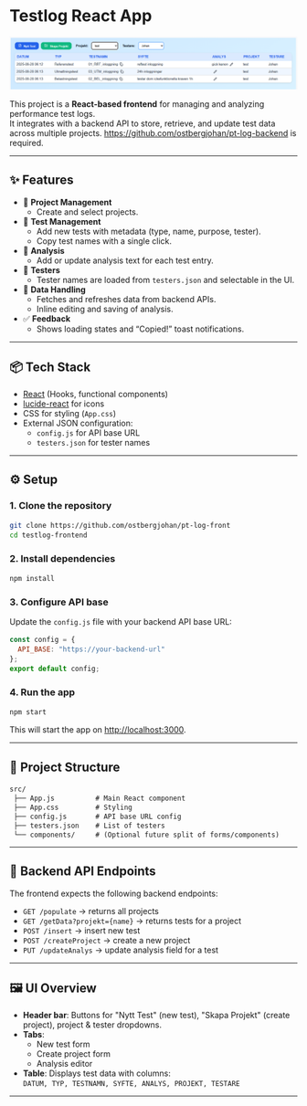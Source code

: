 # Testlog React App

<p align="left">
  <img src="https://github.com/ostbergjohan/pt-log-backend/raw/main/image/screenshot.png" alt="Screenshot">
</p>

This project is a **React-based frontend** for managing and analyzing performance test logs.  
It integrates with a backend API to store, retrieve, and update test data across multiple projects.
https://github.com/ostbergjohan/pt-log-backend is required.

---

## ✨ Features

- 📂 **Project Management**
  - Create and select projects.
- 🧪 **Test Management**
  - Add new tests with metadata (type, name, purpose, tester).
  - Copy test names with a single click.
- 📝 **Analysis**
  - Add or update analysis text for each test entry.
- 👤 **Testers**
  - Tester names are loaded from `testers.json` and selectable in the UI.
- 🔄 **Data Handling**
  - Fetches and refreshes data from backend APIs.
  - Inline editing and saving of analysis.
- ✅ **Feedback**
  - Shows loading states and “Copied!” toast notifications.

---

## 📦 Tech Stack

- [React](https://react.dev/) (Hooks, functional components)
- [lucide-react](https://lucide.dev/) for icons
- CSS for styling (`App.css`)
- External JSON configuration:
  - `config.js` for API base URL
  - `testers.json` for tester names

---

## ⚙️ Setup

### 1. Clone the repository
```bash
git clone https://github.com/ostbergjohan/pt-log-front
cd testlog-frontend
```

### 2. Install dependencies
```bash
npm install
```

### 3. Configure API base
Update the `config.js` file with your backend API base URL:
```js
const config = {
  API_BASE: "https://your-backend-url"
};
export default config;
```

### 4. Run the app
```bash
npm start
```

This will start the app on [http://localhost:3000](http://localhost:3000).

---

## 📁 Project Structure

```
src/
 ├── App.js          # Main React component
 ├── App.css         # Styling
 ├── config.js       # API base URL config
 ├── testers.json    # List of testers
 └── components/     # (Optional future split of forms/components)
```

---

## 🔌 Backend API Endpoints

The frontend expects the following backend endpoints:

- `GET /populate` → returns all projects
- `GET /getData?projekt={name}` → returns tests for a project
- `POST /insert` → insert new test
- `POST /createProject` → create a new project
- `PUT /updateAnalys` → update analysis field for a test

---

## 🖼️ UI Overview

- **Header bar**: Buttons for "Nytt Test" (new test), "Skapa Projekt" (create project), project & tester dropdowns.
- **Tabs**: 
  - New test form
  - Create project form
  - Analysis editor
- **Table**: Displays test data with columns:  
  `DATUM, TYP, TESTNAMN, SYFTE, ANALYS, PROJEKT, TESTARE`

---
